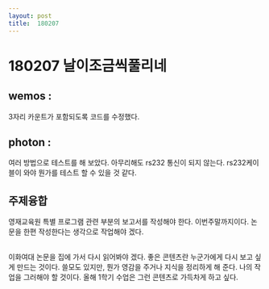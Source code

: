 ```yaml
---
layout: post
title:  180207
---
```


180207 날이조금씩풀리네
==========

## wemos :  
3자리 카운트가 포함되도록 코드를 수정했다.

## photon :  
여러 방법으로 테스트를 해 보았다. 아무리해도 rs232 통신이 되지 않는다. 
rs232케이블이 와야 뭔가를 테스트 할 수 있을 것 같다.

## 주제융합
영재교육원 특별 프로그램 관련 부분의 보고서를 작성해야 한다.
이번주말까지이다. 논문을 한편 작성한다는 생각으로 작업해야 겠다.

## 
이화여대 논문을 집에 가서 다시 읽어봐야 겠다.
좋은 콘텐츠란 누군가에게 다시 보고 싶게 만드는 것이다. 
쓸모도 있지만, 뭔가 영감을 주거나 지식을 정리하게 해 준다.
나의 작업을 그러해야 할 것이다. 올해 1학기 수업은 그런 콘텐츠로 가득차게 하고 싶다.
